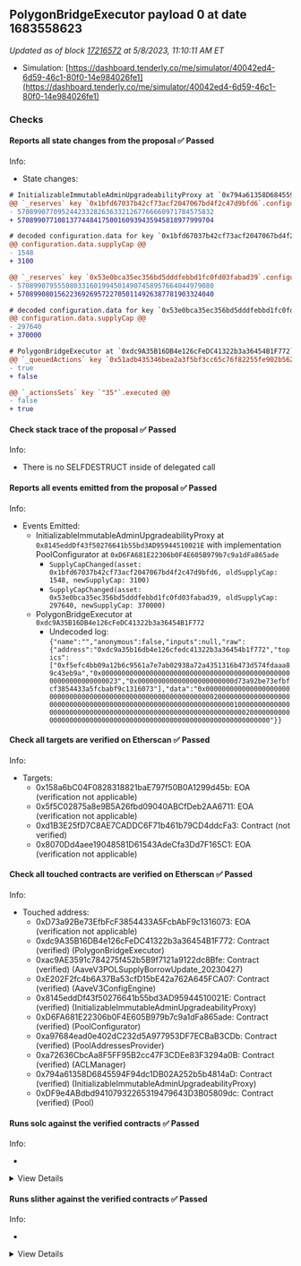 ## PolygonBridgeExecutor payload 0 at date 1683558623

_Updated as of block [17216572](https://etherscan.io/block/17216572) at 5/8/2023, 11:10:11 AM ET_

- Simulation: [https://dashboard.tenderly.co/me/simulator/40042ed4-6d59-46c1-80f0-14e984026fe1](https://dashboard.tenderly.co/me/simulator/40042ed4-6d59-46c1-80f0-14e984026fe1)

### Checks

#### Reports all state changes from the proposal ✅ Passed

Info:

- State changes:

```diff
# InitializableImmutableAdminUpgradeabilityProxy at `0x794a61358D6845594F94dc1DB02A252b5b4814aD` with implementation Pool at `0xDF9e4ABdbd94107932265319479643D3B05809dc`
@@ `_reserves` key `0x1bfd67037b42cf73acf2047067bd4f2c47d9bfd6`.configuration.data @@
- 5708990770952442332826363321267766660971784575832
+ 5708990771081377448417500160939435945818977999704

# decoded configuration.data for key `0x1bfd67037b42cf73acf2047067bd4f2c47d9bfd6` (symbol: WBTC)
@@ configuration.data.supplyCap @@
- 1548
+ 3100

@@ `_reserves` key `0x53e0bca35ec356bd5dddfebbd1fc0fd03fabad39`.configuration.data @@
- 5708990795550803316019945014907458957664044979080
+ 5708990801562236926957227050114926387781903324040

# decoded configuration.data for key `0x53e0bca35ec356bd5dddfebbd1fc0fd03fabad39` (symbol: LINK)
@@ configuration.data.supplyCap @@
- 297640
+ 370000

```

```diff
# PolygonBridgeExecutor at `0xdc9A35B16DB4e126cFeDC41322b3a36454B1F772`
@@ `_queuedActions` key `0x51adb435346bea2a3f5bf3cc65c76f82255fe902b562350e1157a2540bbacd8c` @@
- true
+ false

@@ `_actionsSets` key `"35"`.executed @@
- false
+ true

```

#### Check stack trace of the proposal ✅ Passed

Info:

- There is no SELFDESTRUCT inside of delegated call

#### Reports all events emitted from the proposal ✅ Passed

Info:

- Events Emitted:
  - InitializableImmutableAdminUpgradeabilityProxy at `0x8145eddDf43f50276641b55bd3AD95944510021E` with implementation PoolConfigurator at `0xD6FA681E22306b0F4E605B979b7c9a1dFa865ade`
    - `SupplyCapChanged(asset: 0x1bfd67037b42cf73acf2047067bd4f2c47d9bfd6, oldSupplyCap: 1548, newSupplyCap: 3100)`
    - `SupplyCapChanged(asset: 0x53e0bca35ec356bd5dddfebbd1fc0fd03fabad39, oldSupplyCap: 297640, newSupplyCap: 370000)`
  - PolygonBridgeExecutor at `0xdc9A35B16DB4e126cFeDC41322b3a36454B1F772`
    - Undecoded log: `{"name":"","anonymous":false,"inputs":null,"raw":{"address":"0xdc9a35b16db4e126cfedc41322b3a36454b1f772","topics":["0xf5efc4bb09a12b6c9561a7e7ab02938a72a4351316b473d574fdaaa89c43eb9a","0x0000000000000000000000000000000000000000000000000000000000000023","0x000000000000000000000000d73a92be73efbfcf3854433a5fcbabf9c1316073"],"data":"0x0000000000000000000000000000000000000000000000000000000000000020000000000000000000000000000000000000000000000000000000000000000100000000000000000000000000000000000000000000000000000000000000200000000000000000000000000000000000000000000000000000000000000000"}}`

#### Check all targets are verified on Etherscan ✅ Passed

Info:

- Targets:
  - 0x158a6bC04F0828318821baE797f50B0A1299d45b: EOA (verification not applicable)
  - 0x5f5C02875a8e9B5A26fbd09040ABCfDeb2AA6711: EOA (verification not applicable)
  - 0xd1B3E25fD7C8AE7CADDC6F71b461b79CD4ddcFa3: Contract (not verified)
  - 0x8070Dd4aee19048581D61543AdeCfa3Dd7F165C1: EOA (verification not applicable)

#### Check all touched contracts are verified on Etherscan ✅ Passed

Info:

- Touched address:
  - 0xD73a92Be73EfbFcF3854433A5FcbAbF9c1316073: EOA (verification not applicable)
  - 0xdc9A35B16DB4e126cFeDC41322b3a36454B1F772: Contract (verified) (PolygonBridgeExecutor)
  - 0xac9AE3591c784275f452b5B9f7121a9122dc8Bfe: Contract (verified) (AaveV3POLSupplyBorrowUpdate_20230427)
  - 0xE202F2fc4b6A37Ba53cfD15bE42a762A645FCA07: Contract (verified) (AaveV3ConfigEngine)
  - 0x8145eddDf43f50276641b55bd3AD95944510021E: Contract (verified) (InitializableImmutableAdminUpgradeabilityProxy)
  - 0xD6FA681E22306b0F4E605B979b7c9a1dFa865ade: Contract (verified) (PoolConfigurator)
  - 0xa97684ead0e402dC232d5A977953DF7ECBaB3CDb: Contract (verified) (PoolAddressesProvider)
  - 0xa72636CbcAa8F5FF95B2cc47F3CDEe83F3294a0B: Contract (verified) (ACLManager)
  - 0x794a61358D6845594F94dc1DB02A252b5b4814aD: Contract (verified) (InitializableImmutableAdminUpgradeabilityProxy)
  - 0xDF9e4ABdbd94107932265319479643D3B05809dc: Contract (verified) (Pool)

#### Runs solc against the verified contracts ✅ Passed

Info:

-

<details>
<summary>View Details</summary>
<details>
<summary>View warnings for InitializableImmutableAdminUpgradeabilityProxy at `0x794a61358D6845594F94dc1DB02A252b5b4814aD` with implementation Pool at `0xDF9e4ABdbd94107932265319479643D3B05809dc`</summary>

```
INFO:CryticCompile:Source code not available, try to fetch the bytecode only
```

</details>

<details>
<summary>View warnings for InitializableImmutableAdminUpgradeabilityProxy at `0x8145eddDf43f50276641b55bd3AD95944510021E` with implementation PoolConfigurator at `0xD6FA681E22306b0F4E605B979b7c9a1dFa865ade`</summary>

```
INFO:CryticCompile:Source code not available, try to fetch the bytecode only
```

</details>

<details>
<summary>View warnings for ACLManager at `0xa72636CbcAa8F5FF95B2cc47F3CDEe83F3294a0B`</summary>

```
INFO:CryticCompile:Source code not available, try to fetch the bytecode only
```

</details>

<details>
<summary>View warnings for PoolAddressesProvider at `0xa97684ead0e402dC232d5A977953DF7ECBaB3CDb`</summary>

```
INFO:CryticCompile:Source code not available, try to fetch the bytecode only
```

</details>

<details>
<summary>View warnings for AaveV3POLSupplyBorrowUpdate_20230427 at `0xac9AE3591c784275f452b5B9f7121a9122dc8Bfe`</summary>

```
INFO:CryticCompile:Source code not available, try to fetch the bytecode only
```

</details>

<details>
<summary>View warnings for PoolConfigurator at `0xD6FA681E22306b0F4E605B979b7c9a1dFa865ade`</summary>

```
INFO:CryticCompile:Source code not available, try to fetch the bytecode only
```

</details>

<details>
<summary>View warnings for PolygonBridgeExecutor at `0xdc9A35B16DB4e126cFeDC41322b3a36454B1F772`</summary>

```
INFO:CryticCompile:Source code not available, try to fetch the bytecode only
```

</details>

<details>
<summary>View warnings for Pool at `0xDF9e4ABdbd94107932265319479643D3B05809dc`</summary>

```
INFO:CryticCompile:Source code not available, try to fetch the bytecode only
```

</details>

<details>
<summary>View warnings for AaveV3ConfigEngine at `0xE202F2fc4b6A37Ba53cfD15bE42a762A645FCA07`</summary>

```
INFO:CryticCompile:solc-select is not installed.
Run "pip install solc-select" to enable automatic switch of solc versions
ERROR:CryticCompile:Invalid solc compilation Traceback (most recent call last):
  File "/opt/homebrew/bin/solc", line 8, in <module>
    sys.exit(solc())
             ^^^^^^
  File "/opt/homebrew/Cellar/solc-select/1.0.2/libexec/lib/python3.11/site-packages/solc_select/__main__.py", line 80, in solc
    res = current_version()
          ^^^^^^^^^^^^^^^^^
  File "/opt/homebrew/Cellar/solc-select/1.0.2/libexec/lib/python3.11/site-packages/solc_select/solc_select.py", line 51, in current_version
    raise argparse.ArgumentTypeError(
argparse.ArgumentTypeError: Version '0.8.17' not installed (set by SOLC_VERSION). Run `solc-select install 0.8.17`.

```

</details>

</details>

#### Runs slither against the verified contracts ✅ Passed

Info:

-

<details>
<summary>View Details</summary>

<details>
<summary>Slither report for InitializableImmutableAdminUpgradeabilityProxy at `0x794a61358D6845594F94dc1DB02A252b5b4814aD` with implementation Pool at `0xDF9e4ABdbd94107932265319479643D3B05809dc`</summary>

```
Source code not available, try to fetch the bytecode only
Traceback (most recent call last):
  File "/opt/homebrew/Cellar/slither-analyzer/0.9.2/libexec/lib/python3.11/site-packages/slither/__main__.py", line 834, in main_impl
    ) = process_all(filename, args, detector_classes, printer_classes)
        ^^^^^^^^^^^^^^^^^^^^^^^^^^^^^^^^^^^^^^^^^^^^^^^^^^^^^^^^^^^^^^
  File "/opt/homebrew/Cellar/slither-analyzer/0.9.2/libexec/lib/python3.11/site-packages/slither/__main__.py", line 98, in process_all
    ) = process_single(compilation, args, detector_classes, printer_classes)
        ^^^^^^^^^^^^^^^^^^^^^^^^^^^^^^^^^^^^^^^^^^^^^^^^^^^^^^^^^^^^^^^^^^^^
  File "/opt/homebrew/Cellar/slither-analyzer/0.9.2/libexec/lib/python3.11/site-packages/slither/__main__.py", line 76, in process_single
    slither = Slither(target, ast_format=ast, **vars(args))
              ^^^^^^^^^^^^^^^^^^^^^^^^^^^^^^^^^^^^^^^^^^^^^
  File "/opt/homebrew/Cellar/slither-analyzer/0.9.2/libexec/lib/python3.11/site-packages/slither/slither.py", line 112, in __init__
    parser.parse_top_level_from_loaded_json(ast, path)
  File "/opt/homebrew/Cellar/slither-analyzer/0.9.2/libexec/lib/python3.11/site-packages/slither/solc_parsing/slither_compilation_unit_solc.py", line 206, in parse_top_level_from_loaded_json
    if data_loaded[self.get_key()] == "root":
       ~~~~~~~~~~~^^^^^^^^^^^^^^^^
KeyError: 'name'
Error in 0x794a61358D6845594F94dc1DB02A252b5b4814aD
Traceback (most recent call last):
  File "/opt/homebrew/Cellar/slither-analyzer/0.9.2/libexec/lib/python3.11/site-packages/slither/__main__.py", line 834, in main_impl
    ) = process_all(filename, args, detector_classes, printer_classes)
        ^^^^^^^^^^^^^^^^^^^^^^^^^^^^^^^^^^^^^^^^^^^^^^^^^^^^^^^^^^^^^^
  File "/opt/homebrew/Cellar/slither-analyzer/0.9.2/libexec/lib/python3.11/site-packages/slither/__main__.py", line 98, in process_all
    ) = process_single(compilation, args, detector_classes, printer_classes)
        ^^^^^^^^^^^^^^^^^^^^^^^^^^^^^^^^^^^^^^^^^^^^^^^^^^^^^^^^^^^^^^^^^^^^
  File "/opt/homebrew/Cellar/slither-analyzer/0.9.2/libexec/lib/python3.11/site-packages/slither/__main__.py", line 76, in process_single
    slither = Slither(target, ast_format=ast, **vars(args))
              ^^^^^^^^^^^^^^^^^^^^^^^^^^^^^^^^^^^^^^^^^^^^^
  File "/opt/homebrew/Cellar/slither-analyzer/0.9.2/libexec/lib/python3.11/site-packages/slither/slither.py", line 112, in __init__
    parser.parse_top_level_from_loaded_json(ast, path)
  File "/opt/homebrew/Cellar/slither-analyzer/0.9.2/libexec/lib/python3.11/site-packages/slither/solc_parsing/slither_compilation_unit_solc.py", line 206, in parse_top_level_from_loaded_json
    if data_loaded[self.get_key()] == "root":
       ~~~~~~~~~~~^^^^^^^^^^^^^^^^
KeyError: 'name'

```

</details>

<details>
<summary>Slither report for InitializableImmutableAdminUpgradeabilityProxy at `0x8145eddDf43f50276641b55bd3AD95944510021E` with implementation PoolConfigurator at `0xD6FA681E22306b0F4E605B979b7c9a1dFa865ade`</summary>

```
Source code not available, try to fetch the bytecode only
Traceback (most recent call last):
  File "/opt/homebrew/Cellar/slither-analyzer/0.9.2/libexec/lib/python3.11/site-packages/slither/__main__.py", line 834, in main_impl
    ) = process_all(filename, args, detector_classes, printer_classes)
        ^^^^^^^^^^^^^^^^^^^^^^^^^^^^^^^^^^^^^^^^^^^^^^^^^^^^^^^^^^^^^^
  File "/opt/homebrew/Cellar/slither-analyzer/0.9.2/libexec/lib/python3.11/site-packages/slither/__main__.py", line 98, in process_all
    ) = process_single(compilation, args, detector_classes, printer_classes)
        ^^^^^^^^^^^^^^^^^^^^^^^^^^^^^^^^^^^^^^^^^^^^^^^^^^^^^^^^^^^^^^^^^^^^
  File "/opt/homebrew/Cellar/slither-analyzer/0.9.2/libexec/lib/python3.11/site-packages/slither/__main__.py", line 76, in process_single
    slither = Slither(target, ast_format=ast, **vars(args))
              ^^^^^^^^^^^^^^^^^^^^^^^^^^^^^^^^^^^^^^^^^^^^^
  File "/opt/homebrew/Cellar/slither-analyzer/0.9.2/libexec/lib/python3.11/site-packages/slither/slither.py", line 112, in __init__
    parser.parse_top_level_from_loaded_json(ast, path)
  File "/opt/homebrew/Cellar/slither-analyzer/0.9.2/libexec/lib/python3.11/site-packages/slither/solc_parsing/slither_compilation_unit_solc.py", line 206, in parse_top_level_from_loaded_json
    if data_loaded[self.get_key()] == "root":
       ~~~~~~~~~~~^^^^^^^^^^^^^^^^
KeyError: 'name'
Error in 0x8145eddDf43f50276641b55bd3AD95944510021E
Traceback (most recent call last):
  File "/opt/homebrew/Cellar/slither-analyzer/0.9.2/libexec/lib/python3.11/site-packages/slither/__main__.py", line 834, in main_impl
    ) = process_all(filename, args, detector_classes, printer_classes)
        ^^^^^^^^^^^^^^^^^^^^^^^^^^^^^^^^^^^^^^^^^^^^^^^^^^^^^^^^^^^^^^
  File "/opt/homebrew/Cellar/slither-analyzer/0.9.2/libexec/lib/python3.11/site-packages/slither/__main__.py", line 98, in process_all
    ) = process_single(compilation, args, detector_classes, printer_classes)
        ^^^^^^^^^^^^^^^^^^^^^^^^^^^^^^^^^^^^^^^^^^^^^^^^^^^^^^^^^^^^^^^^^^^^
  File "/opt/homebrew/Cellar/slither-analyzer/0.9.2/libexec/lib/python3.11/site-packages/slither/__main__.py", line 76, in process_single
    slither = Slither(target, ast_format=ast, **vars(args))
              ^^^^^^^^^^^^^^^^^^^^^^^^^^^^^^^^^^^^^^^^^^^^^
  File "/opt/homebrew/Cellar/slither-analyzer/0.9.2/libexec/lib/python3.11/site-packages/slither/slither.py", line 112, in __init__
    parser.parse_top_level_from_loaded_json(ast, path)
  File "/opt/homebrew/Cellar/slither-analyzer/0.9.2/libexec/lib/python3.11/site-packages/slither/solc_parsing/slither_compilation_unit_solc.py", line 206, in parse_top_level_from_loaded_json
    if data_loaded[self.get_key()] == "root":
       ~~~~~~~~~~~^^^^^^^^^^^^^^^^
KeyError: 'name'

```

</details>

<details>
<summary>Slither report for ACLManager at `0xa72636CbcAa8F5FF95B2cc47F3CDEe83F3294a0B`</summary>

```
Source code not available, try to fetch the bytecode only
Traceback (most recent call last):
  File "/opt/homebrew/Cellar/slither-analyzer/0.9.2/libexec/lib/python3.11/site-packages/slither/__main__.py", line 834, in main_impl
    ) = process_all(filename, args, detector_classes, printer_classes)
        ^^^^^^^^^^^^^^^^^^^^^^^^^^^^^^^^^^^^^^^^^^^^^^^^^^^^^^^^^^^^^^
  File "/opt/homebrew/Cellar/slither-analyzer/0.9.2/libexec/lib/python3.11/site-packages/slither/__main__.py", line 98, in process_all
    ) = process_single(compilation, args, detector_classes, printer_classes)
        ^^^^^^^^^^^^^^^^^^^^^^^^^^^^^^^^^^^^^^^^^^^^^^^^^^^^^^^^^^^^^^^^^^^^
  File "/opt/homebrew/Cellar/slither-analyzer/0.9.2/libexec/lib/python3.11/site-packages/slither/__main__.py", line 76, in process_single
    slither = Slither(target, ast_format=ast, **vars(args))
              ^^^^^^^^^^^^^^^^^^^^^^^^^^^^^^^^^^^^^^^^^^^^^
  File "/opt/homebrew/Cellar/slither-analyzer/0.9.2/libexec/lib/python3.11/site-packages/slither/slither.py", line 112, in __init__
    parser.parse_top_level_from_loaded_json(ast, path)
  File "/opt/homebrew/Cellar/slither-analyzer/0.9.2/libexec/lib/python3.11/site-packages/slither/solc_parsing/slither_compilation_unit_solc.py", line 206, in parse_top_level_from_loaded_json
    if data_loaded[self.get_key()] == "root":
       ~~~~~~~~~~~^^^^^^^^^^^^^^^^
KeyError: 'name'
Error in 0xa72636CbcAa8F5FF95B2cc47F3CDEe83F3294a0B
Traceback (most recent call last):
  File "/opt/homebrew/Cellar/slither-analyzer/0.9.2/libexec/lib/python3.11/site-packages/slither/__main__.py", line 834, in main_impl
    ) = process_all(filename, args, detector_classes, printer_classes)
        ^^^^^^^^^^^^^^^^^^^^^^^^^^^^^^^^^^^^^^^^^^^^^^^^^^^^^^^^^^^^^^
  File "/opt/homebrew/Cellar/slither-analyzer/0.9.2/libexec/lib/python3.11/site-packages/slither/__main__.py", line 98, in process_all
    ) = process_single(compilation, args, detector_classes, printer_classes)
        ^^^^^^^^^^^^^^^^^^^^^^^^^^^^^^^^^^^^^^^^^^^^^^^^^^^^^^^^^^^^^^^^^^^^
  File "/opt/homebrew/Cellar/slither-analyzer/0.9.2/libexec/lib/python3.11/site-packages/slither/__main__.py", line 76, in process_single
    slither = Slither(target, ast_format=ast, **vars(args))
              ^^^^^^^^^^^^^^^^^^^^^^^^^^^^^^^^^^^^^^^^^^^^^
  File "/opt/homebrew/Cellar/slither-analyzer/0.9.2/libexec/lib/python3.11/site-packages/slither/slither.py", line 112, in __init__
    parser.parse_top_level_from_loaded_json(ast, path)
  File "/opt/homebrew/Cellar/slither-analyzer/0.9.2/libexec/lib/python3.11/site-packages/slither/solc_parsing/slither_compilation_unit_solc.py", line 206, in parse_top_level_from_loaded_json
    if data_loaded[self.get_key()] == "root":
       ~~~~~~~~~~~^^^^^^^^^^^^^^^^
KeyError: 'name'

```

</details>

<details>
<summary>Slither report for PoolAddressesProvider at `0xa97684ead0e402dC232d5A977953DF7ECBaB3CDb`</summary>

```
Source code not available, try to fetch the bytecode only
Traceback (most recent call last):
  File "/opt/homebrew/Cellar/slither-analyzer/0.9.2/libexec/lib/python3.11/site-packages/slither/__main__.py", line 834, in main_impl
    ) = process_all(filename, args, detector_classes, printer_classes)
        ^^^^^^^^^^^^^^^^^^^^^^^^^^^^^^^^^^^^^^^^^^^^^^^^^^^^^^^^^^^^^^
  File "/opt/homebrew/Cellar/slither-analyzer/0.9.2/libexec/lib/python3.11/site-packages/slither/__main__.py", line 98, in process_all
    ) = process_single(compilation, args, detector_classes, printer_classes)
        ^^^^^^^^^^^^^^^^^^^^^^^^^^^^^^^^^^^^^^^^^^^^^^^^^^^^^^^^^^^^^^^^^^^^
  File "/opt/homebrew/Cellar/slither-analyzer/0.9.2/libexec/lib/python3.11/site-packages/slither/__main__.py", line 76, in process_single
    slither = Slither(target, ast_format=ast, **vars(args))
              ^^^^^^^^^^^^^^^^^^^^^^^^^^^^^^^^^^^^^^^^^^^^^
  File "/opt/homebrew/Cellar/slither-analyzer/0.9.2/libexec/lib/python3.11/site-packages/slither/slither.py", line 112, in __init__
    parser.parse_top_level_from_loaded_json(ast, path)
  File "/opt/homebrew/Cellar/slither-analyzer/0.9.2/libexec/lib/python3.11/site-packages/slither/solc_parsing/slither_compilation_unit_solc.py", line 206, in parse_top_level_from_loaded_json
    if data_loaded[self.get_key()] == "root":
       ~~~~~~~~~~~^^^^^^^^^^^^^^^^
KeyError: 'name'
Error in 0xa97684ead0e402dC232d5A977953DF7ECBaB3CDb
Traceback (most recent call last):
  File "/opt/homebrew/Cellar/slither-analyzer/0.9.2/libexec/lib/python3.11/site-packages/slither/__main__.py", line 834, in main_impl
    ) = process_all(filename, args, detector_classes, printer_classes)
        ^^^^^^^^^^^^^^^^^^^^^^^^^^^^^^^^^^^^^^^^^^^^^^^^^^^^^^^^^^^^^^
  File "/opt/homebrew/Cellar/slither-analyzer/0.9.2/libexec/lib/python3.11/site-packages/slither/__main__.py", line 98, in process_all
    ) = process_single(compilation, args, detector_classes, printer_classes)
        ^^^^^^^^^^^^^^^^^^^^^^^^^^^^^^^^^^^^^^^^^^^^^^^^^^^^^^^^^^^^^^^^^^^^
  File "/opt/homebrew/Cellar/slither-analyzer/0.9.2/libexec/lib/python3.11/site-packages/slither/__main__.py", line 76, in process_single
    slither = Slither(target, ast_format=ast, **vars(args))
              ^^^^^^^^^^^^^^^^^^^^^^^^^^^^^^^^^^^^^^^^^^^^^
  File "/opt/homebrew/Cellar/slither-analyzer/0.9.2/libexec/lib/python3.11/site-packages/slither/slither.py", line 112, in __init__
    parser.parse_top_level_from_loaded_json(ast, path)
  File "/opt/homebrew/Cellar/slither-analyzer/0.9.2/libexec/lib/python3.11/site-packages/slither/solc_parsing/slither_compilation_unit_solc.py", line 206, in parse_top_level_from_loaded_json
    if data_loaded[self.get_key()] == "root":
       ~~~~~~~~~~~^^^^^^^^^^^^^^^^
KeyError: 'name'

```

</details>

<details>
<summary>Slither report for AaveV3POLSupplyBorrowUpdate_20230427 at `0xac9AE3591c784275f452b5B9f7121a9122dc8Bfe`</summary>

```
Source code not available, try to fetch the bytecode only
Traceback (most recent call last):
  File "/opt/homebrew/Cellar/slither-analyzer/0.9.2/libexec/lib/python3.11/site-packages/slither/__main__.py", line 834, in main_impl
    ) = process_all(filename, args, detector_classes, printer_classes)
        ^^^^^^^^^^^^^^^^^^^^^^^^^^^^^^^^^^^^^^^^^^^^^^^^^^^^^^^^^^^^^^
  File "/opt/homebrew/Cellar/slither-analyzer/0.9.2/libexec/lib/python3.11/site-packages/slither/__main__.py", line 98, in process_all
    ) = process_single(compilation, args, detector_classes, printer_classes)
        ^^^^^^^^^^^^^^^^^^^^^^^^^^^^^^^^^^^^^^^^^^^^^^^^^^^^^^^^^^^^^^^^^^^^
  File "/opt/homebrew/Cellar/slither-analyzer/0.9.2/libexec/lib/python3.11/site-packages/slither/__main__.py", line 76, in process_single
    slither = Slither(target, ast_format=ast, **vars(args))
              ^^^^^^^^^^^^^^^^^^^^^^^^^^^^^^^^^^^^^^^^^^^^^
  File "/opt/homebrew/Cellar/slither-analyzer/0.9.2/libexec/lib/python3.11/site-packages/slither/slither.py", line 112, in __init__
    parser.parse_top_level_from_loaded_json(ast, path)
  File "/opt/homebrew/Cellar/slither-analyzer/0.9.2/libexec/lib/python3.11/site-packages/slither/solc_parsing/slither_compilation_unit_solc.py", line 206, in parse_top_level_from_loaded_json
    if data_loaded[self.get_key()] == "root":
       ~~~~~~~~~~~^^^^^^^^^^^^^^^^
KeyError: 'name'
Error in 0xac9AE3591c784275f452b5B9f7121a9122dc8Bfe
Traceback (most recent call last):
  File "/opt/homebrew/Cellar/slither-analyzer/0.9.2/libexec/lib/python3.11/site-packages/slither/__main__.py", line 834, in main_impl
    ) = process_all(filename, args, detector_classes, printer_classes)
        ^^^^^^^^^^^^^^^^^^^^^^^^^^^^^^^^^^^^^^^^^^^^^^^^^^^^^^^^^^^^^^
  File "/opt/homebrew/Cellar/slither-analyzer/0.9.2/libexec/lib/python3.11/site-packages/slither/__main__.py", line 98, in process_all
    ) = process_single(compilation, args, detector_classes, printer_classes)
        ^^^^^^^^^^^^^^^^^^^^^^^^^^^^^^^^^^^^^^^^^^^^^^^^^^^^^^^^^^^^^^^^^^^^
  File "/opt/homebrew/Cellar/slither-analyzer/0.9.2/libexec/lib/python3.11/site-packages/slither/__main__.py", line 76, in process_single
    slither = Slither(target, ast_format=ast, **vars(args))
              ^^^^^^^^^^^^^^^^^^^^^^^^^^^^^^^^^^^^^^^^^^^^^
  File "/opt/homebrew/Cellar/slither-analyzer/0.9.2/libexec/lib/python3.11/site-packages/slither/slither.py", line 112, in __init__
    parser.parse_top_level_from_loaded_json(ast, path)
  File "/opt/homebrew/Cellar/slither-analyzer/0.9.2/libexec/lib/python3.11/site-packages/slither/solc_parsing/slither_compilation_unit_solc.py", line 206, in parse_top_level_from_loaded_json
    if data_loaded[self.get_key()] == "root":
       ~~~~~~~~~~~^^^^^^^^^^^^^^^^
KeyError: 'name'

```

</details>

<details>
<summary>Slither report for PoolConfigurator at `0xD6FA681E22306b0F4E605B979b7c9a1dFa865ade`</summary>

```
Source code not available, try to fetch the bytecode only
Traceback (most recent call last):
  File "/opt/homebrew/Cellar/slither-analyzer/0.9.2/libexec/lib/python3.11/site-packages/slither/__main__.py", line 834, in main_impl
    ) = process_all(filename, args, detector_classes, printer_classes)
        ^^^^^^^^^^^^^^^^^^^^^^^^^^^^^^^^^^^^^^^^^^^^^^^^^^^^^^^^^^^^^^
  File "/opt/homebrew/Cellar/slither-analyzer/0.9.2/libexec/lib/python3.11/site-packages/slither/__main__.py", line 98, in process_all
    ) = process_single(compilation, args, detector_classes, printer_classes)
        ^^^^^^^^^^^^^^^^^^^^^^^^^^^^^^^^^^^^^^^^^^^^^^^^^^^^^^^^^^^^^^^^^^^^
  File "/opt/homebrew/Cellar/slither-analyzer/0.9.2/libexec/lib/python3.11/site-packages/slither/__main__.py", line 76, in process_single
    slither = Slither(target, ast_format=ast, **vars(args))
              ^^^^^^^^^^^^^^^^^^^^^^^^^^^^^^^^^^^^^^^^^^^^^
  File "/opt/homebrew/Cellar/slither-analyzer/0.9.2/libexec/lib/python3.11/site-packages/slither/slither.py", line 112, in __init__
    parser.parse_top_level_from_loaded_json(ast, path)
  File "/opt/homebrew/Cellar/slither-analyzer/0.9.2/libexec/lib/python3.11/site-packages/slither/solc_parsing/slither_compilation_unit_solc.py", line 206, in parse_top_level_from_loaded_json
    if data_loaded[self.get_key()] == "root":
       ~~~~~~~~~~~^^^^^^^^^^^^^^^^
KeyError: 'name'
Error in 0xD6FA681E22306b0F4E605B979b7c9a1dFa865ade
Traceback (most recent call last):
  File "/opt/homebrew/Cellar/slither-analyzer/0.9.2/libexec/lib/python3.11/site-packages/slither/__main__.py", line 834, in main_impl
    ) = process_all(filename, args, detector_classes, printer_classes)
        ^^^^^^^^^^^^^^^^^^^^^^^^^^^^^^^^^^^^^^^^^^^^^^^^^^^^^^^^^^^^^^
  File "/opt/homebrew/Cellar/slither-analyzer/0.9.2/libexec/lib/python3.11/site-packages/slither/__main__.py", line 98, in process_all
    ) = process_single(compilation, args, detector_classes, printer_classes)
        ^^^^^^^^^^^^^^^^^^^^^^^^^^^^^^^^^^^^^^^^^^^^^^^^^^^^^^^^^^^^^^^^^^^^
  File "/opt/homebrew/Cellar/slither-analyzer/0.9.2/libexec/lib/python3.11/site-packages/slither/__main__.py", line 76, in process_single
    slither = Slither(target, ast_format=ast, **vars(args))
              ^^^^^^^^^^^^^^^^^^^^^^^^^^^^^^^^^^^^^^^^^^^^^
  File "/opt/homebrew/Cellar/slither-analyzer/0.9.2/libexec/lib/python3.11/site-packages/slither/slither.py", line 112, in __init__
    parser.parse_top_level_from_loaded_json(ast, path)
  File "/opt/homebrew/Cellar/slither-analyzer/0.9.2/libexec/lib/python3.11/site-packages/slither/solc_parsing/slither_compilation_unit_solc.py", line 206, in parse_top_level_from_loaded_json
    if data_loaded[self.get_key()] == "root":
       ~~~~~~~~~~~^^^^^^^^^^^^^^^^
KeyError: 'name'

```

</details>

<details>
<summary>Slither report for PolygonBridgeExecutor at `0xdc9A35B16DB4e126cFeDC41322b3a36454B1F772`</summary>

```
Source code not available, try to fetch the bytecode only
Traceback (most recent call last):
  File "/opt/homebrew/Cellar/slither-analyzer/0.9.2/libexec/lib/python3.11/site-packages/slither/__main__.py", line 834, in main_impl
    ) = process_all(filename, args, detector_classes, printer_classes)
        ^^^^^^^^^^^^^^^^^^^^^^^^^^^^^^^^^^^^^^^^^^^^^^^^^^^^^^^^^^^^^^
  File "/opt/homebrew/Cellar/slither-analyzer/0.9.2/libexec/lib/python3.11/site-packages/slither/__main__.py", line 98, in process_all
    ) = process_single(compilation, args, detector_classes, printer_classes)
        ^^^^^^^^^^^^^^^^^^^^^^^^^^^^^^^^^^^^^^^^^^^^^^^^^^^^^^^^^^^^^^^^^^^^
  File "/opt/homebrew/Cellar/slither-analyzer/0.9.2/libexec/lib/python3.11/site-packages/slither/__main__.py", line 76, in process_single
    slither = Slither(target, ast_format=ast, **vars(args))
              ^^^^^^^^^^^^^^^^^^^^^^^^^^^^^^^^^^^^^^^^^^^^^
  File "/opt/homebrew/Cellar/slither-analyzer/0.9.2/libexec/lib/python3.11/site-packages/slither/slither.py", line 112, in __init__
    parser.parse_top_level_from_loaded_json(ast, path)
  File "/opt/homebrew/Cellar/slither-analyzer/0.9.2/libexec/lib/python3.11/site-packages/slither/solc_parsing/slither_compilation_unit_solc.py", line 206, in parse_top_level_from_loaded_json
    if data_loaded[self.get_key()] == "root":
       ~~~~~~~~~~~^^^^^^^^^^^^^^^^
KeyError: 'name'
Error in 0xdc9A35B16DB4e126cFeDC41322b3a36454B1F772
Traceback (most recent call last):
  File "/opt/homebrew/Cellar/slither-analyzer/0.9.2/libexec/lib/python3.11/site-packages/slither/__main__.py", line 834, in main_impl
    ) = process_all(filename, args, detector_classes, printer_classes)
        ^^^^^^^^^^^^^^^^^^^^^^^^^^^^^^^^^^^^^^^^^^^^^^^^^^^^^^^^^^^^^^
  File "/opt/homebrew/Cellar/slither-analyzer/0.9.2/libexec/lib/python3.11/site-packages/slither/__main__.py", line 98, in process_all
    ) = process_single(compilation, args, detector_classes, printer_classes)
        ^^^^^^^^^^^^^^^^^^^^^^^^^^^^^^^^^^^^^^^^^^^^^^^^^^^^^^^^^^^^^^^^^^^^
  File "/opt/homebrew/Cellar/slither-analyzer/0.9.2/libexec/lib/python3.11/site-packages/slither/__main__.py", line 76, in process_single
    slither = Slither(target, ast_format=ast, **vars(args))
              ^^^^^^^^^^^^^^^^^^^^^^^^^^^^^^^^^^^^^^^^^^^^^
  File "/opt/homebrew/Cellar/slither-analyzer/0.9.2/libexec/lib/python3.11/site-packages/slither/slither.py", line 112, in __init__
    parser.parse_top_level_from_loaded_json(ast, path)
  File "/opt/homebrew/Cellar/slither-analyzer/0.9.2/libexec/lib/python3.11/site-packages/slither/solc_parsing/slither_compilation_unit_solc.py", line 206, in parse_top_level_from_loaded_json
    if data_loaded[self.get_key()] == "root":
       ~~~~~~~~~~~^^^^^^^^^^^^^^^^
KeyError: 'name'

```

</details>

<details>
<summary>Slither report for Pool at `0xDF9e4ABdbd94107932265319479643D3B05809dc`</summary>

```
Source code not available, try to fetch the bytecode only
Traceback (most recent call last):
  File "/opt/homebrew/Cellar/slither-analyzer/0.9.2/libexec/lib/python3.11/site-packages/slither/__main__.py", line 834, in main_impl
    ) = process_all(filename, args, detector_classes, printer_classes)
        ^^^^^^^^^^^^^^^^^^^^^^^^^^^^^^^^^^^^^^^^^^^^^^^^^^^^^^^^^^^^^^
  File "/opt/homebrew/Cellar/slither-analyzer/0.9.2/libexec/lib/python3.11/site-packages/slither/__main__.py", line 98, in process_all
    ) = process_single(compilation, args, detector_classes, printer_classes)
        ^^^^^^^^^^^^^^^^^^^^^^^^^^^^^^^^^^^^^^^^^^^^^^^^^^^^^^^^^^^^^^^^^^^^
  File "/opt/homebrew/Cellar/slither-analyzer/0.9.2/libexec/lib/python3.11/site-packages/slither/__main__.py", line 76, in process_single
    slither = Slither(target, ast_format=ast, **vars(args))
              ^^^^^^^^^^^^^^^^^^^^^^^^^^^^^^^^^^^^^^^^^^^^^
  File "/opt/homebrew/Cellar/slither-analyzer/0.9.2/libexec/lib/python3.11/site-packages/slither/slither.py", line 112, in __init__
    parser.parse_top_level_from_loaded_json(ast, path)
  File "/opt/homebrew/Cellar/slither-analyzer/0.9.2/libexec/lib/python3.11/site-packages/slither/solc_parsing/slither_compilation_unit_solc.py", line 206, in parse_top_level_from_loaded_json
    if data_loaded[self.get_key()] == "root":
       ~~~~~~~~~~~^^^^^^^^^^^^^^^^
KeyError: 'name'
Error in 0xDF9e4ABdbd94107932265319479643D3B05809dc
Traceback (most recent call last):
  File "/opt/homebrew/Cellar/slither-analyzer/0.9.2/libexec/lib/python3.11/site-packages/slither/__main__.py", line 834, in main_impl
    ) = process_all(filename, args, detector_classes, printer_classes)
        ^^^^^^^^^^^^^^^^^^^^^^^^^^^^^^^^^^^^^^^^^^^^^^^^^^^^^^^^^^^^^^
  File "/opt/homebrew/Cellar/slither-analyzer/0.9.2/libexec/lib/python3.11/site-packages/slither/__main__.py", line 98, in process_all
    ) = process_single(compilation, args, detector_classes, printer_classes)
        ^^^^^^^^^^^^^^^^^^^^^^^^^^^^^^^^^^^^^^^^^^^^^^^^^^^^^^^^^^^^^^^^^^^^
  File "/opt/homebrew/Cellar/slither-analyzer/0.9.2/libexec/lib/python3.11/site-packages/slither/__main__.py", line 76, in process_single
    slither = Slither(target, ast_format=ast, **vars(args))
              ^^^^^^^^^^^^^^^^^^^^^^^^^^^^^^^^^^^^^^^^^^^^^
  File "/opt/homebrew/Cellar/slither-analyzer/0.9.2/libexec/lib/python3.11/site-packages/slither/slither.py", line 112, in __init__
    parser.parse_top_level_from_loaded_json(ast, path)
  File "/opt/homebrew/Cellar/slither-analyzer/0.9.2/libexec/lib/python3.11/site-packages/slither/solc_parsing/slither_compilation_unit_solc.py", line 206, in parse_top_level_from_loaded_json
    if data_loaded[self.get_key()] == "root":
       ~~~~~~~~~~~^^^^^^^^^^^^^^^^
KeyError: 'name'

```

</details>

<details>
<summary>Slither report for AaveV3ConfigEngine at `0xE202F2fc4b6A37Ba53cfD15bE42a762A645FCA07`</summary>

```
solc-select is not installed.
Run "pip install solc-select" to enable automatic switch of solc versions
Traceback (most recent call last):
  File "/opt/homebrew/opt/crytic-compile/libexec/lib/python3.11/site-packages/crytic_compile/platform/solc_standard_json.py", line 163, in run_solc_standard_json
    solc_json_output = json.loads(stdout)
                       ^^^^^^^^^^^^^^^^^^
  File "/opt/homebrew/Cellar/python@3.11/3.11.1/Frameworks/Python.framework/Versions/3.11/lib/python3.11/json/__init__.py", line 346, in loads
    return _default_decoder.decode(s)
           ^^^^^^^^^^^^^^^^^^^^^^^^^^
  File "/opt/homebrew/Cellar/python@3.11/3.11.1/Frameworks/Python.framework/Versions/3.11/lib/python3.11/json/decoder.py", line 337, in decode
    obj, end = self.raw_decode(s, idx=_w(s, 0).end())
               ^^^^^^^^^^^^^^^^^^^^^^^^^^^^^^^^^^^^^^
  File "/opt/homebrew/Cellar/python@3.11/3.11.1/Frameworks/Python.framework/Versions/3.11/lib/python3.11/json/decoder.py", line 355, in raw_decode
    raise JSONDecodeError("Expecting value", s, err.value) from None
json.decoder.JSONDecodeError: Expecting value: line 1 column 1 (char 0)

During handling of the above exception, another exception occurred:

Traceback (most recent call last):
  File "/opt/homebrew/Cellar/slither-analyzer/0.9.2/libexec/lib/python3.11/site-packages/slither/__main__.py", line 834, in main_impl
    ) = process_all(filename, args, detector_classes, printer_classes)
        ^^^^^^^^^^^^^^^^^^^^^^^^^^^^^^^^^^^^^^^^^^^^^^^^^^^^^^^^^^^^^^
  File "/opt/homebrew/Cellar/slither-analyzer/0.9.2/libexec/lib/python3.11/site-packages/slither/__main__.py", line 87, in process_all
    compilations = compile_all(target, **vars(args))
                   ^^^^^^^^^^^^^^^^^^^^^^^^^^^^^^^^^
  File "/opt/homebrew/opt/crytic-compile/libexec/lib/python3.11/site-packages/crytic_compile/crytic_compile.py", line 620, in compile_all
    compilations.append(CryticCompile(target, **kwargs))
                        ^^^^^^^^^^^^^^^^^^^^^^^^^^^^^^^
  File "/opt/homebrew/opt/crytic-compile/libexec/lib/python3.11/site-packages/crytic_compile/crytic_compile.py", line 110, in __init__
    self._compile(**kwargs)
  File "/opt/homebrew/opt/crytic-compile/libexec/lib/python3.11/site-packages/crytic_compile/crytic_compile.py", line 530, in _compile
    self._platform.compile(self, **kwargs)
  File "/opt/homebrew/opt/crytic-compile/libexec/lib/python3.11/site-packages/crytic_compile/platform/etherscan.py", line 362, in compile
    solc_standard_json.standalone_compile(filenames, compilation_unit, working_dir=working_dir)
  File "/opt/homebrew/opt/crytic-compile/libexec/lib/python3.11/site-packages/crytic_compile/platform/solc_standard_json.py", line 66, in standalone_compile
    targets_json = run_solc_standard_json(
                   ^^^^^^^^^^^^^^^^^^^^^^^
  File "/opt/homebrew/opt/crytic-compile/libexec/lib/python3.11/site-packages/crytic_compile/platform/solc_standard_json.py", line 193, in run_solc_standard_json
    raise InvalidCompilation(f"Invalid solc compilation {stderr}")
crytic_compile.platform.exceptions.InvalidCompilation: Invalid solc compilation Traceback (most recent call last):
  File "/opt/homebrew/bin/solc", line 8, in <module>
    sys.exit(solc())
             ^^^^^^
  File "/opt/homebrew/Cellar/solc-select/1.0.2/libexec/lib/python3.11/site-packages/solc_select/__main__.py", line 80, in solc
    res = current_version()
          ^^^^^^^^^^^^^^^^^
  File "/opt/homebrew/Cellar/solc-select/1.0.2/libexec/lib/python3.11/site-packages/solc_select/solc_select.py", line 51, in current_version
    raise argparse.ArgumentTypeError(
argparse.ArgumentTypeError: Version '0.8.17' not installed (set by SOLC_VERSION). Run `solc-select install 0.8.17`.

Error in 0xE202F2fc4b6A37Ba53cfD15bE42a762A645FCA07
Traceback (most recent call last):
  File "/opt/homebrew/opt/crytic-compile/libexec/lib/python3.11/site-packages/crytic_compile/platform/solc_standard_json.py", line 163, in run_solc_standard_json
    solc_json_output = json.loads(stdout)
                       ^^^^^^^^^^^^^^^^^^
  File "/opt/homebrew/Cellar/python@3.11/3.11.1/Frameworks/Python.framework/Versions/3.11/lib/python3.11/json/__init__.py", line 346, in loads
    return _default_decoder.decode(s)
           ^^^^^^^^^^^^^^^^^^^^^^^^^^
  File "/opt/homebrew/Cellar/python@3.11/3.11.1/Frameworks/Python.framework/Versions/3.11/lib/python3.11/json/decoder.py", line 337, in decode
    obj, end = self.raw_decode(s, idx=_w(s, 0).end())
               ^^^^^^^^^^^^^^^^^^^^^^^^^^^^^^^^^^^^^^
  File "/opt/homebrew/Cellar/python@3.11/3.11.1/Frameworks/Python.framework/Versions/3.11/lib/python3.11/json/decoder.py", line 355, in raw_decode
    raise JSONDecodeError("Expecting value", s, err.value) from None
json.decoder.JSONDecodeError: Expecting value: line 1 column 1 (char 0)

During handling of the above exception, another exception occurred:

Traceback (most recent call last):
  File "/opt/homebrew/Cellar/slither-analyzer/0.9.2/libexec/lib/python3.11/site-packages/slither/__main__.py", line 834, in main_impl
    ) = process_all(filename, args, detector_classes, printer_classes)
        ^^^^^^^^^^^^^^^^^^^^^^^^^^^^^^^^^^^^^^^^^^^^^^^^^^^^^^^^^^^^^^
  File "/opt/homebrew/Cellar/slither-analyzer/0.9.2/libexec/lib/python3.11/site-packages/slither/__main__.py", line 87, in process_all
    compilations = compile_all(target, **vars(args))
                   ^^^^^^^^^^^^^^^^^^^^^^^^^^^^^^^^^
  File "/opt/homebrew/opt/crytic-compile/libexec/lib/python3.11/site-packages/crytic_compile/crytic_compile.py", line 620, in compile_all
    compilations.append(CryticCompile(target, **kwargs))
                        ^^^^^^^^^^^^^^^^^^^^^^^^^^^^^^^
  File "/opt/homebrew/opt/crytic-compile/libexec/lib/python3.11/site-packages/crytic_compile/crytic_compile.py", line 110, in __init__
    self._compile(**kwargs)
  File "/opt/homebrew/opt/crytic-compile/libexec/lib/python3.11/site-packages/crytic_compile/crytic_compile.py", line 530, in _compile
    self._platform.compile(self, **kwargs)
  File "/opt/homebrew/opt/crytic-compile/libexec/lib/python3.11/site-packages/crytic_compile/platform/etherscan.py", line 362, in compile
    solc_standard_json.standalone_compile(filenames, compilation_unit, working_dir=working_dir)
  File "/opt/homebrew/opt/crytic-compile/libexec/lib/python3.11/site-packages/crytic_compile/platform/solc_standard_json.py", line 66, in standalone_compile
    targets_json = run_solc_standard_json(
                   ^^^^^^^^^^^^^^^^^^^^^^^
  File "/opt/homebrew/opt/crytic-compile/libexec/lib/python3.11/site-packages/crytic_compile/platform/solc_standard_json.py", line 193, in run_solc_standard_json
    raise InvalidCompilation(f"Invalid solc compilation {stderr}")
crytic_compile.platform.exceptions.InvalidCompilation: Invalid solc compilation Traceback (most recent call last):
  File "/opt/homebrew/bin/solc", line 8, in <module>
    sys.exit(solc())
             ^^^^^^
  File "/opt/homebrew/Cellar/solc-select/1.0.2/libexec/lib/python3.11/site-packages/solc_select/__main__.py", line 80, in solc
    res = current_version()
          ^^^^^^^^^^^^^^^^^
  File "/opt/homebrew/Cellar/solc-select/1.0.2/libexec/lib/python3.11/site-packages/solc_select/solc_select.py", line 51, in current_version
    raise argparse.ArgumentTypeError(
argparse.ArgumentTypeError: Version '0.8.17' not installed (set by SOLC_VERSION). Run `solc-select install 0.8.17`.


```

</details>

</details>
